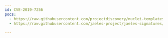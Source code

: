 ```yaml
---
id: CVE-2019-7256
pocs:
  - https://raw.githubusercontent.com/projectdiscovery/nuclei-templates/master/cves/2019/CVE-2019-7256.yaml
  - https://raw.githubusercontent.com/jaeles-project/jaeles-signatures/master/cves/emerge-rce-cve-2019-7256.yaml

---
```


